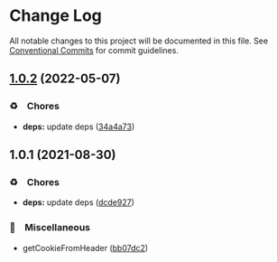# Change Log

All notable changes to this project will be documented in this file.
See [Conventional Commits](https://conventionalcommits.org) for commit guidelines.

## [1.0.2](https://github.com/bluelovers/ws-http/compare/get-cookie-from-header@1.0.1...get-cookie-from-header@1.0.2) (2022-05-07)


### ♻️　Chores

* **deps:** update deps ([34a4a73](https://github.com/bluelovers/ws-http/commit/34a4a73455fcde24f299dff1d321020d6d4e8064))





## 1.0.1 (2021-08-30)


### ♻️　Chores

* **deps:** update deps ([dcde927](https://github.com/bluelovers/ws-http/commit/dcde927aaee363b1d4e9f937fd3ff474dfd2d562))


### 🔖　Miscellaneous

* getCookieFromHeader ([bb07dc2](https://github.com/bluelovers/ws-http/commit/bb07dc2b949abddc135c3a6b1bf0e8d656e6aca7))
